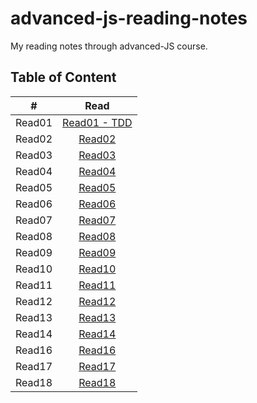 # advanced-js-reading-notes
My reading notes through advanced-JS course.

## Table of Content
| # | Read  | 
| :---: | :---: |
| Read01| [Read01 - TDD](https://github.com/ManalKhAlbahar/advanced-js-reading-notes/blob/main/01-prep-and-tdd.md) |
| Read02| [Read02](https://github.com/ManalKhAlbahar/advanced-js-reading-notes/blob/main/02-prep-and-tdd.md) |
| Read03| [Read03](https://github.com/ManalKhAlbahar/advanced-js-reading-notes/blob/main/03-prep-and-tdd.md) |
| Read04| [Read04](https://github.com/ManalKhAlbahar/advanced-js-reading-notes/blob/main/04-prep-and-tdd.md) |
| Read05| [Read05](https://github.com/ManalKhAlbahar/advanced-js-reading-notes/blob/main/05-prep-and-tdd.md) |
| Read06| [Read06](https://github.com/ManalKhAlbahar/advanced-js-reading-notes/blob/main/06-prep-and-tdd.md) |
| Read07| [Read07](https://github.com/ManalKhAlbahar/advanced-js-reading-notes/blob/main/07-prep-and-tdd.md) |
| Read08| [Read08](https://github.com/ManalKhAlbahar/advanced-js-reading-notes/blob/main/08-prep-and-tdd.md) |
| Read09| [Read09](https://github.com/ManalKhAlbahar/advanced-js-reading-notes/blob/main/09-prep-and-tdd.md) |
| Read10| [Read10](https://github.com/ManalKhAlbahar/advanced-js-reading-notes/blob/main/10-prep-and-tdd.md) |
| Read11| [Read11](https://github.com/ManalKhAlbahar/advanced-js-reading-notes/blob/main/11-prep-and-tdd.md) |
| Read12| [Read12](https://github.com/ManalKhAlbahar/advanced-js-reading-notes/blob/main/12-prep-and-tdd.md) |
| Read13| [Read13](https://github.com/ManalKhAlbahar/advanced-js-reading-notes/blob/main/13-prep-and-tdd.md) |
| Read14| [Read14](https://github.com/ManalKhAlbahar/advanced-js-reading-notes/blob/main/14-prep-and-tdd.md) |
| Read16| [Read16](https://github.com/ManalKhAlbahar/advanced-js-reading-notes/blob/main/16-prep-and-tdd.md) |
| Read17| [Read17](https://github.com/ManalKhAlbahar/advanced-js-reading-notes/blob/main/17-prep-and-tdd.md) |
| Read18| [Read18](https://github.com/ManalKhAlbahar/advanced-js-reading-notes/blob/main/18-prep-and-tdd.md) |